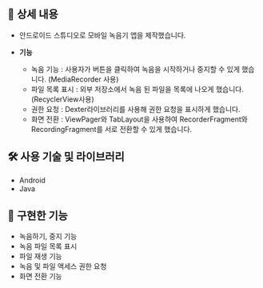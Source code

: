 ## 📖 상세 내용

- 안드로이드 스튜디오로 모바일 녹음기 앱을 제작했습니다.

- **기능**
    - 녹음 기능 : 사용자가 버튼을 클릭하여 녹음을 시작하거나 중지할 수 있게 했습니다. (MediaRecorder 사용)
    - 파일 목록 표시 : 외부 저장소에서 녹음 된 파일을 목록에 나오게 했습니다. (RecyclerView사용)
    - 권한 요청 : Dexter라이브러리를 사용해 권한 요청을 표시하게 했습니다.
    - 화면 전환 :  ViewPager와 TabLayout을 사용하여 RecorderFragment와 RecordingFragment를 서로 전환할 수 있게 했습니다.
    

## 🛠️ 사용 기술 및 라이브러리

- Android
- Java

## 📱 구현한 기능

- 녹음하기, 중지 기능
- 녹음 파일 목록 표시
- 파일 재생 기능
- 녹음 및 파일 액세스 권한 요청
- 화면 전환 기능
